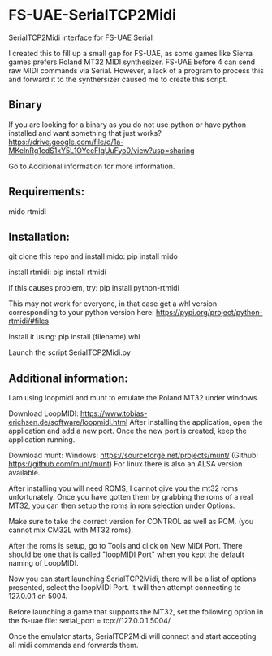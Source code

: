 # FS-UAE-SerialTCP2Midi
SerialTCP2Midi interface for FS-UAE Serial

I created this to fill up a small gap for FS-UAE, as some games like Sierra games prefers Roland MT32 MIDI synthesizer.
FS-UAE before 4 can send raw MIDI commands via Serial. However, a lack of a program to process this and forward it to the synthersizer caused me to create this script.

## Binary
If you are looking for a binary as you do not use python or have python installed and want something that just works?
https://drive.google.com/file/d/1a-MKelnRg1cdS1xY5L1OYecFIgUuFyo0/view?usp=sharing

Go to Additional information for more information.

## Requirements:
mido
rtmidi

## Installation:

git clone this repo and install mido:
pip install mido 

install rtmidi:
pip install rtmidi

if this causes problem, try: 
pip install python-rtmidi

This may not work for everyone, in that case get a whl version corresponding to your python version here:
https://pypi.org/project/python-rtmidi/#files

Install it using:
pip install (filename).whl

Launch the script SerialTCP2Midi.py

## Additional information:
I am using loopmidi and munt to emulate the Roland MT32 under windows.

Download LoopMIDI: https://www.tobias-erichsen.de/software/loopmidi.html
After installing the application, open the application and add a new port. Once the new port is created, keep the application running.

Download munt: 
Windows: https://sourceforge.net/projects/munt/ (Github: https://github.com/munt/munt)
For linux there is also an ALSA version available.

After installing you will need ROMS, I cannot give you the mt32 roms unfortunately. Once you have gotten them by grabbing the roms of a real MT32, you can then setup the roms in rom selection under Options.

Make sure to take the correct version for CONTROL as well as PCM. (you cannot mix CM32L with MT32 roms).

After the roms is setup, go to Tools and click on New MIDI Port. There should be one that is called "loopMIDI Port" when you kept the default naming of LoopMIDI.

Now you can start launching SerialTCP2Midi, there will be a list of options presented, select the loopMIDI Port. It will then attempt connecting to 127.0.0.1 on 5004. 

Before launching a game that supports the MT32, set the following option in the fs-uae file:
serial_port = tcp://127.0.0.1:5004/

Once the emulator starts, SerialTCP2Midi will connect and start accepting all midi commands and forwards them.
